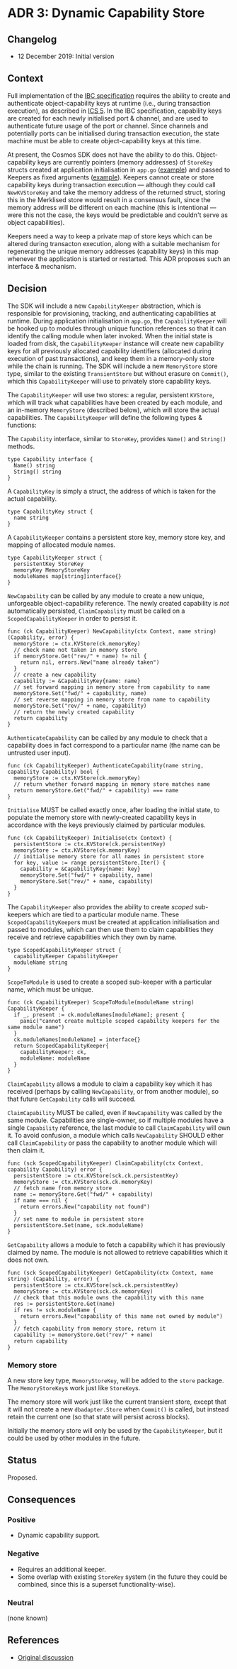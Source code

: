 # ADR 3: Dynamic Capability Store

## Changelog

- 12 December 2019: Initial version

## Context

Full implementation of the [IBC specification](https://github.com/cosmos/ics) requires the ability to create and authenticate object-capability keys at runtime (i.e., during transaction execution),
as described in [ICS 5](https://github.com/cosmos/ics/tree/master/spec/ics-005-port-allocation#technical-specification). In the IBC specification, capability keys are created for each newly initialised
port & channel, and are used to authenticate future usage of the port or channel. Since channels and potentially ports can be initialised during transaction execution, the state machine must be able to create
object-capability keys at this time.

At present, the Cosmos SDK does not have the ability to do this. Object-capability keys are currently pointers (memory addresses) of `StoreKey` structs created at application initialisation in `app.go` ([example](https://github.com/cosmos/gaia/blob/master/app/app.go#L132))
and passed to Keepers as fixed arguments ([example](https://github.com/cosmos/gaia/blob/master/app/app.go#L160)). Keepers cannot create or store capability keys during transaction execution — although they could call `NewKVStoreKey` and take the memory address
of the returned struct, storing this in the Merklised store would result in a consensus fault, since the memory address will be different on each machine (this is intentional — were this not the case, the keys would be predictable and couldn't serve as object capabilities).

Keepers need a way to keep a private map of store keys which can be altered during transacton execution, along with a suitable mechanism for regenerating the unique memory addresses (capability keys) in this map whenever the application is started or restarted.
This ADR proposes such an interface & mechanism.

## Decision

The SDK will include a new `CapabilityKeeper` abstraction, which is responsible for provisioning, tracking, and authenticating capabilities at runtime. During application initialisation in `app.go`, the `CapabilityKeeper` will
be hooked up to modules through unique function references so that it can identify the calling module when later invoked. When the initial state is loaded from disk, the `CapabilityKeeper` instance will create new capability keys
for all previously allocated capability identifiers (allocated during execution of past transactions), and keep them in a memory-only store while the chain is running. The SDK will include a new `MemoryStore` store type, similar
to the existing `TransientStore` but without erasure on `Commit()`, which this `CapabilityKeeper` will use to privately store capability keys.

The `CapabilityKeeper` will use two stores: a regular, persistent `KVStore`, which will track what capabilities have been created by each module, and an in-memory `MemoryStore` (described below), which will
store the actual capabilities. The `CapabilityKeeper` will define the following types & functions:

The `Capability` interface, similar to `StoreKey`, provides `Name()` and `String()` methods.

```golang
type Capability interface {
  Name() string
  String() string
}
```

A `CapabilityKey` is simply a struct, the address of which is taken for the actual capability.

```golang
type CapabilityKey struct {
  name string
}
```

A `CapabilityKeeper` contains a persistent store key, memory store key, and mapping of allocated module names.

```golang
type CapabilityKeeper struct {
  persistentKey StoreKey
  memoryKey MemoryStoreKey
  moduleNames map[string]interface{}
}
```

`NewCapability` can be called by any module to create a new unique, unforgeable object-capability
reference. The newly created capability is *not* automatically persisted, `ClaimCapability` must be
called on a `ScopedCapabilityKeeper` in order to persist it.

```golang
func (ck CapabilityKeeper) NewCapability(ctx Context, name string) (Capability, error) {
  memoryStore := ctx.KVStore(ck.memoryKey)
  // check name not taken in memory store
  if memoryStore.Get("rev/" + name) != nil {
    return nil, errors.New("name already taken")
  }
  // create a new capability
  capability := &CapabilityKey{name: name}
  // set forward mapping in memory store from capability to name
  memoryStore.Set("fwd/" + capability, name)
  // set reverse mapping in memory store from name to capability
  memoryStore.Set("rev/" + name, capability)
  // return the newly created capability
  return capability
}
```

`AuthenticateCapability` can be called by any module to check that a capability
does in fact correspond to a particular name (the name can be untrusted user input).

```golang
func (ck CapabilityKeeper) AuthenticateCapability(name string, capability Capability) bool {
  memoryStore := ctx.KVStore(ck.memoryKey)
  // return whether forward mapping in memory store matches name
  return memoryStore.Get("fwd/" + capability) === name
}
```

`Initialise` MUST be called exactly once, after loading the initial state, to populate the memory store with newly-created capability keys
in accordance with the keys previously claimed by particular modules.

```golang
func (ck CapabilityKeeper) Initialise(ctx Context) {
  persistentStore := ctx.KVStore(ck.persistentKey)
  memoryStore := ctx.KVStore(ck.memoryKey)
  // initialise memory store for all names in persistent store
  for key, value := range persistentStore.Iter() {
    capability = &CapabilityKey{name: key}
    memoryStore.Set("fwd/" + capability, name)
    memoryStore.Set("rev/" + name, capability)
  }
}
```

The `CapabilityKeeper` also provides the ability to create *scoped* sub-keepers which are tied to a particular module name. These `ScopedCapabilityKeeper`s must be created at application
initialisation and passed to modules, which can then use them to claim capabilities they receive and retrieve capabilities which they own by name.

```golang
type ScopedCapabilityKeeper struct {
  capabilityKeeper CapabilityKeeper
  moduleName string
}
```

`ScopeToModule` is used to create a scoped sub-keeper with a particular name, which must be unique.

```golang
func (ck CapabilityKeeper) ScopeToModule(moduleName string) CapabilityKeeper {
  if _, present := ck.moduleNames[moduleName]; present {
    panic("cannot create multiple scoped capability keepers for the same module name")
  }
  ck.moduleNames[moduleName] = interface{}
  return ScopedCapabilityKeeper{
    capabilityKeeper: ck,
    moduleName: moduleName
  }
}
```

`ClaimCapability` allows a module to claim a capability key which it has received (perhaps by calling `NewCapability`, or from another module), so that future `GetCapability` calls will succeed.

`ClaimCapability` MUST be called, even if `NewCapability` was called by the same module. Capabilities are single-owner, so if multiple modules have a single `Capability` reference, the last module
to call `ClaimCapability` will own it. To avoid confusion, a module which calls `NewCapability` SHOULD either call `ClaimCapability` or pass the capability to another module which will then claim it.

```golang
func (sck ScopedCapabilityKeeper) ClaimCapability(ctx Context, capability Capability) error {
  persistentStore := ctx.KVStore(sck.ck.persistentKey)
  memoryStore := ctx.KVStore(sck.ck.memoryKey)
  // fetch name from memory store
  name := memoryStore.Get("fwd/" + capability)
  if name === nil {
    return errors.New("capability not found")
  }
  // set name to module in persistent store
  persistentStore.Set(name, sck.moduleName)
}
```

`GetCapability` allows a module to fetch a capability which it has previously claimed by name. The module is not allowed to retrieve capabilities which it does not own.

```golang
func (sck ScopedCapabilityKeeper) GetCapability(ctx Context, name string) (Capability, error) {
  persistentStore := ctx.KVStore(sck.ck.persistentKey)
  memoryStore := ctx.KVStore(sck.ck.memoryKey)
  // check that this module owns the capability with this name
  res := persistentStore.Get(name)
  if res != sck.moduleName {
    return errors.New("capability of this name not owned by module")
  }
  // fetch capability from memory store, return it
  capability := memoryStore.Get("rev/" + name)
  return capability
}
```

### Memory store

A new store key type, `MemoryStoreKey`, will be added to the `store` package. The `MemoryStoreKey`s work just like `StoreKey`s.

The memory store will work just like the current transient store, except that it will not create a new `dbadapter.Store` when `Commit()` is called, but instead retain the current one (so that state will persist across blocks).

Initially the memory store will only be used by the `CapabilityKeeper`, but it could be used by other modules in the future.

## Status

Proposed.

## Consequences

### Positive

- Dynamic capability support.

### Negative

- Requires an additional keeper.
- Some overlap with existing `StoreKey` system (in the future they could be combined, since this is a superset functionality-wise).

### Neutral

(none known)

## References

- [Original discussion](https://github.com/cosmos/cosmos-sdk/pull/5230#discussion_r343978513)
